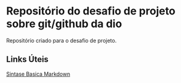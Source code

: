 # Repositório do desafio de projeto sobre git/github da dio
Repositório criado para o desafio de projeto.

## Links Úteis
[Sintase Basica Markdown](https://www.markdownguide.org/basic-syntax/)
